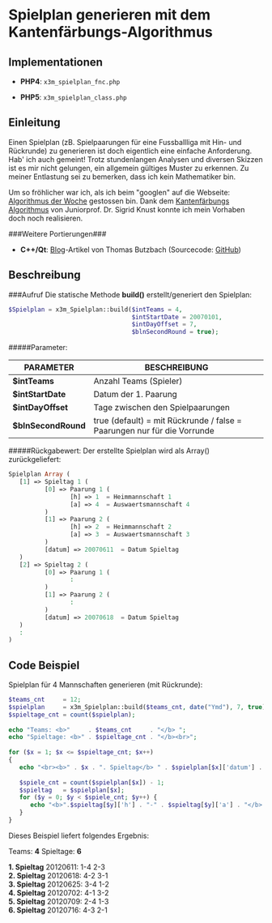 Spielplan generieren mit dem Kantenfärbungs-Algorithmus
=======================================================

Implementationen
----------------


- **PHP4**: `x3m_spielplan_fnc.php`

- **PHP5**: `x3m_spielplan_class.php`


Einleitung
----------

Einen Spielplan (zB. Spielpaarungen für eine Fussballliga mit Hin- und Rückrunde) zu generieren ist doch eigentlich eine einfache Anforderung. Hab' ich auch gemeint! Trotz stundenlangen Analysen und diversen Skizzen ist es mir nicht gelungen, ein allgemein gültiges Muster zu erkennen. Zu meiner Entlastung sei zu bemerken, dass ich kein Mathematiker bin.

Um so fröhlicher war ich, als ich beim "googlen" auf die Webseite: <a href="http://www-i1.informatik.rwth-aachen.de/%7Ealgorithmus/liste.php">Algorithmus der Woche</a> gestossen bin. Dank dem <a href="http://www-i1.informatik.rwth-aachen.de/%7Ealgorithmus/algo36.php" >Kantenfärbungs Algorithmus</a> von Juniorprof. Dr. Sigrid Knust konnte ich mein Vorhaben doch noch realisieren.

###Weitere Portierungen###
- **C++/Qt**: <a href="http://www.piganis.de/2016/09/08/spielplan-berechnung-kantenfaerbung/">Blog</a>-Artikel von Thomas Butzbach (Sourcecode: <a href="https://github.com/thomasbutzbach/SpielplanQtPort">GitHub</a>)

Beschreibung
-------------
###Aufruf
Die statische Methode **build()** erstellt/generiert den Spielplan:

```php
$Spielplan = x3m_Spielplan::build($intTeams = 4,
                                  $intStartDate = 20070101,
                                  $intDayOffset = 7,
                                  $blnSecondRound = true);
```

#####Parameter:

PARAMETER |	BESCHREIBUNG
--------- | ------------
**$intTeams** | Anzahl Teams (Spieler)
**$intStartDate** | Datum der 1. Paarung
**$intDayOffset** | Tage zwischen den Spielpaarungen
**$blnSecondRound** | true (default) = mit Rückrunde / false = Paarungen nur für die Vorrunde

 
#####Rückgabewert:
Der erstellte Spielplan wird als Array() zurückgeliefert:

 
```php
Spielplan Array (
   [1] => Spieltag 1 (
          [0] => Paarung 1 (
                 [h] => 1  = Heimmannschaft 1
                 [a] => 4  = Auswaertsmannschaft 4
          )
          [1] => Paarung 2 (
                 [h] => 2  = Heimmannschaft 2
                 [a] => 3  = Auswaertsmannschaft 3
          )
          [datum] => 20070611  = Datum Spieltag
   )
   [2] => Spieltag 2 (
          [0] => Paarung 1 (
                 :
          )
          [1] => Paarung 2 (
                 :
          )
          [datum] => 20070618  = Datum Spieltag
   )
   :
)
```


Code Beispiel
-------------

Spielplan für 4 Mannschaften generieren (mit Rückrunde):

```php
$teams_cnt     = 12;  
$spielplan     = x3m_Spielplan::build($teams_cnt, date("Ymd"), 7, true);  
$spieltage_cnt = count($spielplan);  
 
echo "Teams: <b>"     . $teams_cnt     . "</b> ";  
echo "Spieltage: <b>" . $spieltage_cnt . "</b><br>";  
  
for ($x = 1; $x <= $spieltage_cnt; $x++) 
{  
   echo "<br><b>" . $x . ". Spieltag</b> " . $spielplan[$x]['datum'] . ": ";  
  
   $spiele_cnt = count($spielplan[$x]) - 1;  
   $spieltag   = $spielplan[$x];  
   for ($y = 0; $y < $spiele_cnt; $y++) {  
      echo "<b>".$spieltag[$y]['h'] . "-" . $spieltag[$y]['a'] . "</b> ";  
   }  
}  
```

Dieses Beispiel liefert folgendes Ergebnis:



Teams: **4** Spieltage: **6**

**1. Spieltag** 20120611: 1-4 2-3  
**2. Spieltag** 20120618: 4-2 3-1  
**3. Spieltag** 20120625: 3-4 1-2  
**4. Spieltag** 20120702: 4-1 3-2  
**5. Spieltag** 20120709: 2-4 1-3  
**6. Spieltag** 20120716: 4-3 2-1  

